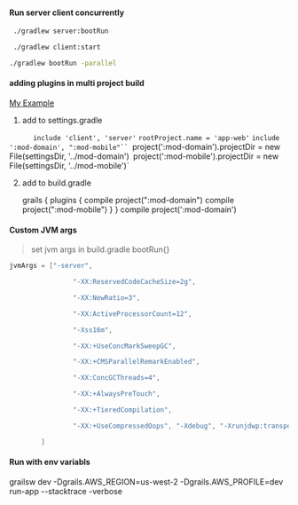 
####  Run server client concurrently
```bash
 ./gradlew server:bootRun

 ./gradlew client:start 

./gradlew bootRun -parallel
```

#### adding plugins in multi project build

[My Example](https://github.com/14paxton/Grails4App/blob/task2-create-react-app/app-web/settings.gradle)

1. add to settings.gradle

`      include 'client', 'server'`
      `rootProject.name = 'app-web'`
      `include ':mod-domain', ":mod-mobile"``
      `project(':mod-domain').projectDir = new File(settingsDir, '../mod-domain')`
      `project(':mod-mobile').projectDir = new File(settingsDir, '../mod-mobile')`

2. add to build.gradle

    grails {
    plugins {
        compile project(":mod-domain")
        compile project(":mod-mobile")
    }
    }
    compile project(':mod-domain')

#### Custom JVM args

> set jvm args in build.gradle   bootRun{}
```groovy
jvmArgs = ["-server",

                "-XX:ReservedCodeCacheSize=2g",

                "-XX:NewRatio=3",

                "-XX:ActiveProcessorCount=12",

                "-Xss16m",

                "-XX:+UseConcMarkSweepGC",

                "-XX:+CMSParallelRemarkEnabled",

                "-XX:ConcGCThreads=4",

                "-XX:+AlwaysPreTouch",

                "-XX:+TieredCompilation",

                "-XX:+UseCompressedOops", "-Xdebug", "-Xrunjdwp:transport=dt_socket,server=y,suspend=n,address=5005", "-Xmx8g",

        ]
```

#### Run with env variabls

grailsw dev -Dgrails.AWS_REGION=us-west-2  -Dgrails.AWS_PROFILE=dev run-app --stacktrace -verbose
